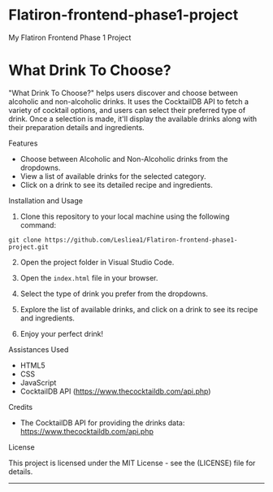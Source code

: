 # Flatiron-frontend-phase1-project
My Flatiron Frontend Phase 1 Project

# What Drink To Choose?

"What Drink To Choose?" helps users discover and choose between alcoholic and non-alcoholic drinks. It uses the CocktailDB API to fetch a variety of cocktail options, and users can select their preferred type of drink. Once a selection is made, it'll display the available drinks along with their preparation details and ingredients.

Features

- Choose between Alcoholic and Non-Alcoholic drinks from the dropdowns.
- View a list of available drinks for the selected category.
- Click on a drink to see its detailed recipe and ingredients.

Installation and Usage

1. Clone this repository to your local machine using the following command:

```
git clone https://github.com/Lesliea1/Flatiron-frontend-phase1-project.git
```

2. Open the project folder in Visual Studio Code.

3. Open the `index.html` file in your browser.

4. Select the type of drink you prefer from the dropdowns.

5. Explore the list of available drinks, and click on a drink to see its recipe and ingredients.

6. Enjoy  your perfect drink!

Assistances Used

- HTML5
- CSS
- JavaScript 
- CocktailDB API (https://www.thecocktaildb.com/api.php)

Credits

- The CocktailDB API for providing the drinks data: https://www.thecocktaildb.com/api.php

License

This project is licensed under the MIT License - see the (LICENSE) file for details.

---
